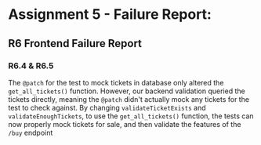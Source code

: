 Assignment 5 - Failure Report:
==============================

R6 Frontend Failure Report
--------------------------

### R6.4 & R6.5
The `@patch` for the test to mock tickets in database only altered the `get_all_tickets()` function. However, our backend validation queried the tickets directly, meaning the `@patch` didn't actually mock any tickets for the test to check against. By changing `validateTicketExists` and `validateEnoughTickets`, to use the `get_all_tickets()` function, the tests can now properly mock tickets for sale, and then validate the features of the `/buy` endpoint
